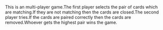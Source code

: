 This is an multi-player game.The first player selects the pair of cards which are matching.If they
are not matching then the cards are closed.The second player tries.If the cards are paired correctly then 
the cards are removed.Whoever gets the highest pair wins the game.